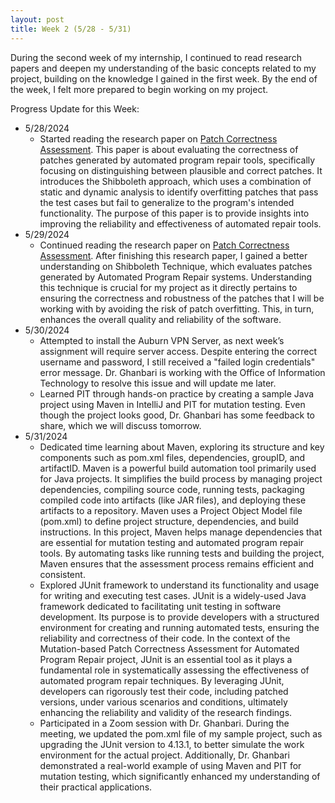 ```yaml
---
layout: post
title: Week 2 (5/28 - 5/31)
---
```


During the second week of my internship, I continued to read research papers and deepen my understanding of the basic concepts related to my project, building on the knowledge I gained in the first week.  By the end of the week, I felt more prepared to begin working on my project.  

Progress Update for this Week:

  - 5/28/2024
      - Started reading the research paper on [Patch Correctness Assessment](https://ali-ghanbari.github.io/publications/issta22-shibboleth.pdf). This paper is about evaluating the correctness of patches generated by automated program repair tools, specifically focusing on distinguishing between plausible and correct patches. It introduces the Shibboleth approach, which uses a combination of static and dynamic analysis to identify overfitting patches that pass the test cases but fail to generalize to the program's intended functionality. The purpose of this paper is to provide insights into improving the reliability and effectiveness of automated repair tools. 
  - 5/29/2024
      - Continued reading the research paper on [Patch Correctness Assessment](https://ali-ghanbari.github.io/publications/issta22-shibboleth.pdf).  After finishing this research paper, I gained a better understanding on Shibboleth Technique, which evaluates patches generated by Automated Program Repair systems.  Understanding this technique is crucial for my project as it directly pertains to ensuring the correctness and robustness of the patches that I will be working with by avoiding the risk of patch overfitting. This, in turn, enhances the overall quality and reliability of the software.
  - 5/30/2024
      - Attempted to install the Auburn VPN Server, as next week’s assignment will require server access. Despite entering the correct username and password, I still received a "failed login credentials" error message.  Dr. Ghanbari is working with the Office of Information Technology to resolve this issue and will update me later.  
      - Learned PIT through hands-on practice by creating a sample Java project using Maven in IntelliJ and PIT for mutation testing.  Even though the project looks good, Dr. Ghanbari has some feedback to share, which we will discuss tomorrow.
  - 5/31/2024
      - Dedicated time learning about Maven, exploring its structure and key components such as pom.xml files, dependencies, groupID, and artifactID.  Maven is a powerful build automation tool primarily used for Java projects. It simplifies the build process by managing project dependencies, compiling source code, running tests, packaging compiled code into artifacts (like JAR files), and deploying these artifacts to a repository. Maven uses a Project Object Model file (pom.xml) to define project structure, dependencies, and build instructions.  In this project, Maven helps manage dependencies that are essential for mutation testing and automated program repair tools. By automating tasks like running tests and building the project, Maven ensures that the assessment process remains efficient and consistent. 
      - Explored JUnit framework to understand its functionality and usage for writing and executing test cases. JUnit is a widely-used Java framework dedicated to facilitating unit testing in software development. Its purpose is to provide developers with a structured environment for creating and running automated tests, ensuring the reliability and correctness of their code. In the context of the Mutation-based Patch Correctness Assessment for Automated Program Repair project, JUnit is an essential tool as it plays a fundamental role in systematically assessing the effectiveness of automated program repair techniques. By leveraging JUnit, developers can rigorously test their code, including patched versions, under various scenarios and conditions, ultimately enhancing the reliability and validity of the research findings.
      - Participated in a Zoom session with Dr. Ghanbari.  During the meeting, we updated the pom.xml file of my sample project, such as upgrading the JUnit version to 4.13.1, to better simulate the work environment for the actual project.  Additionally, Dr. Ghanbari demonstrated a real-world example of using Maven and PIT for mutation testing, which significantly enhanced my understanding of their practical applications.
